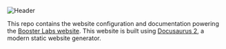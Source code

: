 ![Header](https://raw.githubusercontent.com/xiaoyang-sde/reflare/master/.github/img/header.jpg)

This repo contains the website configuration and documentation powering the [Booster Labs website](https://booster.js.org). This website is built using [Docusaurus 2](https://docusaurus.io/), a modern static website generator.
